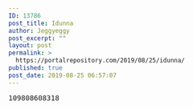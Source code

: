 ```yaml
---
ID: 13786
post_title: Idunna
author: Jeggyeggy
post_excerpt: ""
layout: post
permalink: >
  https://portalrepository.com/2019/08/25/idunna/
published: true
post_date: 2019-08-25 06:57:07
---
```

<pre>109808608318</pre>